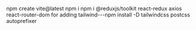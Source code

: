 npm create vite@latest
npm i
npm i @reduxjs/toolkit react-redux axios react-router-dom
for adding tailwind---npm install -D tailwindcss postcss autoprefixer
